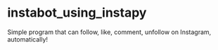 # instabot_using_instapy
Simple program that can follow, like, comment, unfollow on Instagram, automatically!
